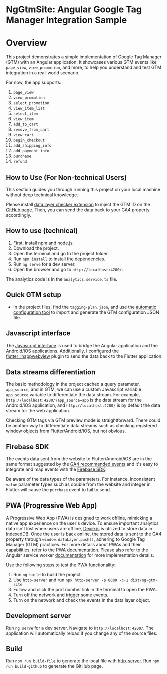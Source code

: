 # NgGtmSite: Angular Google Tag Manager Integration Sample

# Overview

This project demonstrates a simple implementation of Google Tag Manager (GTM) with an Angular application. It showcases various GTM events like `page_view`, `view_promotion`, and more, to help you understand and test GTM integration in a real-world scenario.

For now, the app supports:

1. `page_view`
2. `view_promotion`
3. `select_promotion`
4. `view_item_list`
5. `select_item`
6. `view_item`
7. `add_to_cart`
8. `remove_from_cart`
9. `view_cart`
10. `begin_checkout`
11. `add_shipping_info`
12. `add_payment_info`
13. `purchase`
14. `refund`

## How to Use (For Non-technical Users)

This section guides you through running this project on your local machine without deep technical knowledge.

Please install [data layer checker extension](https://chrome.google.com/webstore/detail/datalayer-checker/ffljdddodmkedhkcjhpmdajhjdbkogke) to inject the GTM ID on the [GitHub page](https://wodenwang820118.github.io/ng-gtm-site/#/). Then, you can send the data back to your GA4 property accordingly.

## How to use (technical)

1. First, install [npm and node.js](https://nodejs.org/en/download).
2. Download the project.
3. Open the terminal and go to the project folder.
4. Run `npm install` to install the dependencies.
5. Run `ng serve` for a dev server.
6. Open the browser and go to `http://localhost:4200/`.

The analytics code is in the `analytics.service.ts` file.

## Quick GTM setup

- In the project files, find the `tagging-plan.json`, and use the [automatic configuration tool](https://gtm-config-generator.netlify.app/) to import and generate the GTM configuration JSON file.

## Javascript interface

The [Javascript interface](https://firebase.google.com/docs/analytics/webview?platform=android) is used to bridge the Angular application and the Android/iOS applications. Additionally, I configured the [flutter_inappwebview](https://pub.dev/packages/flutter_inappwebview/versions/6.0.0-beta.28) plugin to send the data back to the Flutter application.

## Data streams differentiation

The basic methodology in the project cached a query parameter, `app_source`, and in GTM, we can use a custom Javascript variable `app_source` variable to differentiate the data stream. For example, `http://localhost:4200/?app_source=app` is the data stream for the Android/iOS application, and `http://localhost:4200/` is by default the data stream for the web application.

Checking GTM tags via GTM preview mode is straightforward. There could be another way to differentiate data streams such as checking registered window objects from Flutter/Android/iOS, but not obvious.

## Firebase SDK

The events data sent from the website to Flutter/Android/iOS are in the same format suggested by the [GA4 recommended events](https://support.google.com/analytics/answer/9267735?hl=en) and it's easy to integrate and map events with the [Firebase SDK](https://firebase.google.com/docs/guides).

Be aware of the data types of the parameters. For instance, inconsistent `value` parameter types such as double from the website and integer in Flutter will cause the `purchase` event to fail to send.

## PWA (Progressive Web App)

A Progressive Web App (PWA) is designed to work offline, mimicking a native app experience on the user's device. To ensure important analytics data isn't lost when users are offline, [Dexie.js](https://dexie.org/) is utilized to store data in IndexedDB. Once the user is back online, the stored data is sent to the GA4 property through `window.dataLayer.push()`, adhering to Google Tag Manager (GTM) practices. For more details about PWAs and their capabilities, refer to the [PWA documentation](https://web.dev/progressive-web-apps/). Please also refer to the Angular service worker [documentation](https://angular.io/guide/service-worker-intro) for more implementation details.

Use the following steps to test the PWA functionality:

1. Run `ng build` to build the project.
2. Use `http-server` and run `npx http-server -p 8080 -c-1 dist/ng-gtm-site`
3. Follow and click the port number link in the terminal to open the PWA.
4. Turn off the network and trigger some events.
5. Turn on the network and check the events in the data layer object.

## Development server

Run `ng serve` for a dev server. Navigate to `http://localhost:4200/`. The application will automatically reload if you change any of the source files.

## Build

Run `npm run build-file` to generate the local file with [http-server](https://github.com/http-party/http-server).
Run `npm run build-github` to generate the GitHub page.
